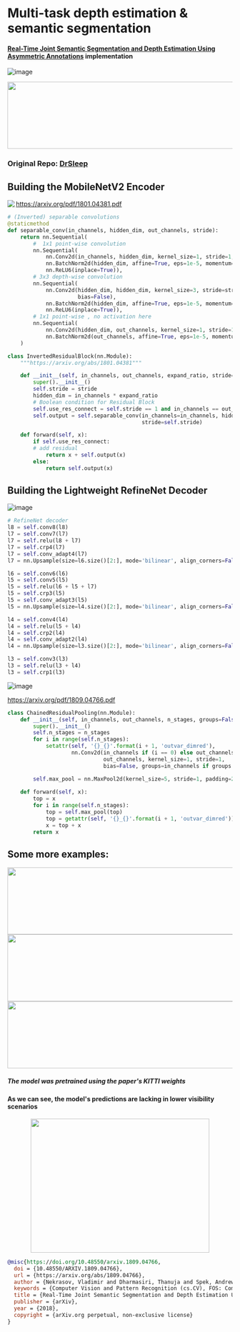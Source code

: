 # Multi-task depth estimation & semantic segmentation

#### [Real-Time Joint Semantic Segmentation and Depth Estimation Using Asymmetric Annotations](https://arxiv.org/abs/1809.04766) implementation

![image](https://user-images.githubusercontent.com/81184255/193479326-8e8728d1-57cf-4f7f-8a06-1a7efe167b76.png)

<p align="center">
  <img src="https://thumbs.gfycat.com/DishonestCourteousArawana-size_restricted.gif" alt="KITTI" width="1200" height="150">
</p>

### Original Repo: [DrSleep](https://github.com/DrSleep/multi-task-refinenet)

## Building the MobileNetV2 Encoder

<img align="left" src="https://user-images.githubusercontent.com/81184255/194058410-15522cc5-f41d-47dd-b471-081527d5b0e5.png" />

https://arxiv.org/pdf/1801.04381.pdf


```python
# (Inverted) separable convolutions
@staticmethod
def separable_conv(in_channels, hidden_dim, out_channels, stride):
    return nn.Sequential(
        #  1x1 point-wise convolution
        nn.Sequential(
            nn.Conv2d(in_channels, hidden_dim, kernel_size=1, stride=1, padding=0, groups=1, bias=False),
            nn.BatchNorm2d(hidden_dim, affine=True, eps=1e-5, momentum=0.1),
            nn.ReLU6(inplace=True)),
        # 3x3 depth-wise convolution
        nn.Sequential(
            nn.Conv2d(hidden_dim, hidden_dim, kernel_size=3, stride=stride, padding=1, groups=hidden_dim,
                      bias=False),
            nn.BatchNorm2d(hidden_dim, affine=True, eps=1e-5, momentum=0.1),
            nn.ReLU6(inplace=True)),
        # 1x1 point-wise , no activation here
        nn.Sequential(
            nn.Conv2d(hidden_dim, out_channels, kernel_size=1, stride=1, padding=0, groups=1, bias=False),
            nn.BatchNorm2d(out_channels, affine=True, eps=1e-5, momentum=0.1))
    )
```

```python
class InvertedResidualBlock(nn.Module):
    """https://arxiv.org/abs/1801.04381"""

    def __init__(self, in_channels, out_channels, expand_ratio, stride=1):
        super().__init__()
        self.stride = stride
        hidden_dim = in_channels * expand_ratio
        # Boolean condition for Residual Block
        self.use_res_connect = self.stride == 1 and in_channels == out_channels
        self.output = self.separable_conv(in_channels=in_channels, hidden_dim=hidden_dim, out_channels=out_channels,
                                          stride=self.stride)

    def forward(self, x):
        if self.use_res_connect:
	    # add residual
            return x + self.output(x)
        else:
            return self.output(x)
```

## Building the Lightweight RefineNet Decoder

![image](https://user-images.githubusercontent.com/81184255/194060273-f525d0bc-5043-443d-ba74-baff3d2980dc.png)

```python
# RefineNet decoder
l8 = self.conv8(l8)
l7 = self.conv7(l7)
l7 = self.relu(l8 + l7)
l7 = self.crp4(l7)
l7 = self.conv_adapt4(l7)
l7 = nn.Upsample(size=l6.size()[2:], mode='bilinear', align_corners=False)(l7)

l6 = self.conv6(l6)
l5 = self.conv5(l5)
l5 = self.relu(l6 + l5 + l7)
l5 = self.crp3(l5)
l5 = self.conv_adapt3(l5)
l5 = nn.Upsample(size=l4.size()[2:], mode='bilinear', align_corners=False)(l5)

l4 = self.conv4(l4)
l4 = self.relu(l5 + l4)
l4 = self.crp2(l4)
l4 = self.conv_adapt2(l4)
l4 = nn.Upsample(size=l3.size()[2:], mode='bilinear', align_corners=False)(l4)

l3 = self.conv3(l3)
l3 = self.relu(l3 + l4)
l3 = self.crp1(l3)
```
![image](https://user-images.githubusercontent.com/81184255/194060637-acf1fed2-ab38-4edf-8767-107296912daf.png)

https://arxiv.org/pdf/1809.04766.pdf

```python
class ChainedResidualPooling(nn.Module):
    def __init__(self, in_channels, out_channels, n_stages, groups=False):
        super().__init__()
        self.n_stages = n_stages
        for i in range(self.n_stages):
            setattr(self, '{}_{}'.format(i + 1, 'outvar_dimred'),
                    nn.Conv2d(in_channels if (i == 0) else out_channels,
                              out_channels, kernel_size=1, stride=1,
                              bias=False, groups=in_channels if groups else 1))

        self.max_pool = nn.MaxPool2d(kernel_size=5, stride=1, padding=2)
        
    def forward(self, x):
        top = x
        for i in range(self.n_stages):
            top = self.max_pool(top)
            top = getattr(self, '{}_{}'.format(i + 1, 'outvar_dimred'))(top)
            x = top + x
        return x
```

## Some more examples:

<img src="https://user-images.githubusercontent.com/81184255/193479360-faed9ca1-c54a-4b06-969b-8356a237fb56.gif" width="1000" height="150"/>

<img src="https://user-images.githubusercontent.com/81184255/193479381-82ad5f3e-3079-4381-a16b-7c4feea3ae25.gif" width="1000" height="150"/>

<img src="https://user-images.githubusercontent.com/81184255/193479395-499dccd1-b904-4205-b1b1-0dfaf81fd1f2.gif" width="1000" height="150"/>

##### The model was pretrained using the paper's KITTI weights 

#### As we can see, the model's predictions are lacking in lower visibility scenarios

<p align="center">
	<img src="https://user-images.githubusercontent.com/81184255/193479546-9218d405-7ade-45c7-bfbf-833ee16ebf4e.gif" width = "400" height="300" />
</p>

```bibtex
@misc{https://doi.org/10.48550/arxiv.1809.04766,
  doi = {10.48550/ARXIV.1809.04766},
  url = {https://arxiv.org/abs/1809.04766},
  author = {Nekrasov, Vladimir and Dharmasiri, Thanuja and Spek, Andrew and Drummond, Tom and Shen, Chunhua and Reid, Ian},
  keywords = {Computer Vision and Pattern Recognition (cs.CV), FOS: Computer and information sciences, FOS: Computer and information sciences},
  title = {Real-Time Joint Semantic Segmentation and Depth Estimation Using Asymmetric Annotations},
  publisher = {arXiv},
  year = {2018},
  copyright = {arXiv.org perpetual, non-exclusive license}
}
```

